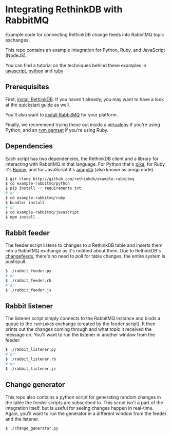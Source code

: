 # Integrating RethinkDB with RabbitMQ #

Example code for connecting RethinkDB change feeds into RabbitMQ topic
exchanges.

This repo contains an example integration for Python, Ruby, and
JavaScript (NodeJS).

You can find a tutorial on the techniques behind these examples in
[javascript](http://rethinkdb.com/docs/rabbitmq/javascript/),
[python](http://rethinkdb.com/docs/rabbitmq/python/) and
[ruby](http://rethinkdb.com/docs/rabbitmq/ruby/)

## Prerequisites

First, [install RethinkDB](http://rethinkdb.com/docs/install/). If you
haven't already, you may want to have a look at the
[quickstart guide](http://rethinkdb.com/docs/quickstart) as well.

You'll also want to
[install RabbitMQ](https://www.rabbitmq.com/download.html) for your
platform.

Finally, we recommend trying these out inside a
[virtualenv](virtualenv.readthedocs.com) if you're using Python, and
an [rvm gemset](https://rvm.io/) if you're using Ruby.

## Dependencies

Each script has two dependencies, the RethinkDB client and a library
for interacting with RabbitMQ in that language. For Python that's
[pika](http://pika.readthedocs.org), for Ruby it's
[Bunny](http://rubybunny.info), and for JavaScript it's
[amqplib](http://www.squaremobius.net/amqp.node) (also known as
amqp.node).

```bash
$ git clone http://github.com/rethinkdb/example-rabbitmq
$ cd example-rabbitmq/python
$ pip install -r requirements.txt
# or
$ cd example-rabbitmq/ruby
$ bundler install
# or
$ cd example-rabbitmq/javascript
$ npm install .
```

## Rabbit feeder

The feeder script listens to changes to a RethinkDB table and inserts
them into a RabbitMQ exchange as it's notified about them. Due to
RethinkDB's [changefeeds](http://rethinkdb.com/docs/changefeeds),
there's no need to poll for table changes, the entire system is
push/pull.

```bash
$ ./rabbit_feeder.py
# or
$ ./rabbit_feeder.rb
# or
$ ./rabbit_feeder.js
```

## Rabbit listener

The listener script simply connects to the RabbitMQ instance and binds
a queue to the `rethinkdb` exchange (created by the feeder script). It
then prints out the changes coming through and what topic it received
the message on. You'll want to run the listener in another window from
the feeder:

```bash
$ ./rabbit_listener.py
# or
$ ./rabbit_listener.rb
# or
$ ./rabbit_listener.js
```

## Change generator

This repo also contains a python script for generating random changes
in the table the feeder scripts are subscribed to. This script isn't a
part of the integration itself, but is useful for seeing changes
happen in real-time. Again, you'll want to run the generator in a
different window from the feeder and the listener.

```bash
$ ./change_generator.py
```
